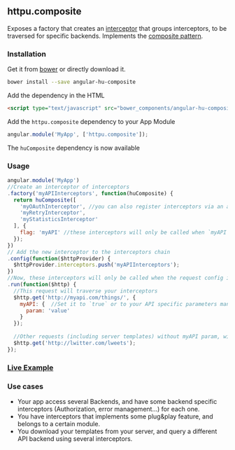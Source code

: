 ## httpu.composite

Exposes a factory that creates an [interceptor](https://docs.angularjs.org/api/ng/service/$http#interceptors) that groups interceptors, to be traversed for specific backends. Implements the [composite pattern](http://en.wikipedia.org/wiki/Composite_pattern).

### Installation

Get it from [bower](http://bower.io/) or directly download it.

```sh
bower install --save angular-hu-composite
```

Add the dependency in the HTML

```html
<script type="text/javascript" src="bower_components/angular-hu-composite/composite.js"></script>
```

Add the `httpu.composite` dependency to your App Module

```js
angular.module('MyApp', ['httpu.composite']);
```

The `huComposite` dependency is now available

### Usage

```js
angular.module('MyApp')
//Create an interceptor of interceptors
.factory('myAPIInterceptors', function(huComposite) {
  return huComposite([
    'myOAuthInterceptor', //you can also register interceptors via an anonymous factory
    'myRetryInterceptor',
    'myStatisticsInterceptor'
  ], {
    flag: 'myAPI' //these interceptors will only be called when `myAPI` property is available in the request config
  });
})
// Add the new interceptor to the interceptors chain
.config(function($httpProvider) {
  $httpProvider.interceptors.push('myAPIInterceptors');
})
//Now, these interceptors will only be called when the request config includes a truthy value for `myAPI` parameter 
.run(function($http) {
  //This request will traverse your interceptors
  $http.get('http://myapi.com/things/', {
    myAPI: {  //Set it to `true` or to your API specific parameters managed in your interceptors
      param: 'value'
    }
  });
  
  //Other requests (including server templates) without myAPI param, will not traverse them
  $http.get('http://lwitter.com/lweets');
});
```

### [Live Example](http://codepen.io/jmendiara/pen/jPELOw?editors=101)

### Use cases

* Your app access several Backends, and have some backend specific interceptors (Authorization, error management...) for each one.
* You have interceptors that implements some plug&play feature, and belongs to a certain module.
* You download your templates from your server, and query a different API backend using several interceptors. 


